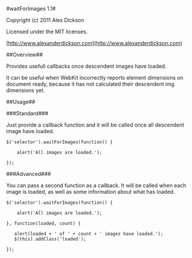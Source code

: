#waitForImages 1.1#

Copyright (c) 2011 Alex Dickson

Licensed under the MIT licenses.

[http://www.alexanderdickson.com](http://www.alexanderdickson.com)

##Overview##

Provides usefull callbacks once descendent images have loaded.

It can be useful when WebKit incorrectly reports element dimensions on document ready, because it has not calculated their descendent img dimensions yet.


##Usage##

###Standard###

Just provide a callback function and it will be called once all descendent image have loaded.

    $('selector').waitForImages(function() {

        alert('All images are loaded.');

    });

###Advanced###

You can pass a second function as a callback. It will be called when each image is loaded, as well as some information about what has loaded.

    $('selector').waitForImages(function() {

        alert('All images are loaded.');

    }, function(loaded, count) {

       alert(loaded + ' of ' + count + ' images have loaded.');
       $(this).addClass('loaded');

    });
